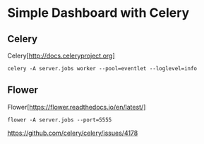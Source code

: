 # Simple Dashboard with Celery

## Celery

Celery[http://docs.celeryproject.org]

```
celery -A server.jobs worker --pool=eventlet --loglevel=info
```

## Flower
Flower[https://flower.readthedocs.io/en/latest/]

```
flower -A server.jobs --port=5555
```

https://github.com/celery/celery/issues/4178
